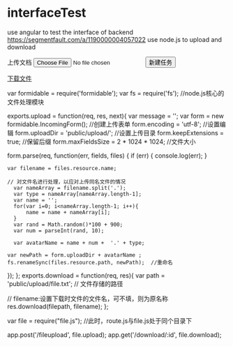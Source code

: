 # interfaceTest
use angular to test the interface  of backend
https://segmentfault.com/a/1190000004057022 use node.js to upload and download
<!DOCTYPE html>
<html>
<head>
    <title>node.js实现表单上传与下载文件</title>
</head>
<body>
  <form action="/fileupload" method="post" enctype='multipart/form-data'  onsubmit="return checkTask(this)">
    <label for="resource">上传文档</label>
    <input type="file" id="resource" name="resource">
    <button type="submit">新建任务</button>
  </form>

  <a href="download/kkk">下载文件</a>
</body>
</html>



var formidable = require('formidable');
var fs = require('fs');  //node.js核心的文件处理模块

exports.upload = function(req, res, next){
  var message = '';
  var form = new formidable.IncomingForm();   //创建上传表单
    form.encoding = 'utf-8';        //设置编辑
    form.uploadDir = 'public/upload/';     //设置上传目录
    form.keepExtensions = true;     //保留后缀
    form.maxFieldsSize = 2 * 1024 * 1024;   //文件大小
  
  form.parse(req, function(err, fields, files) {
    if (err) {
      console.log(err);
    }  


    var filename = files.resource.name;

    // 对文件名进行处理，以应对上传同名文件的情况
      var nameArray = filename.split('.');
      var type = nameArray[nameArray.length-1];
      var name = '';
      for(var i=0; i<nameArray.length-1; i++){
          name = name + nameArray[i];
      }
      var rand = Math.random()*100 + 900;
      var num = parseInt(rand, 10);

      var avatarName = name + num +  '.' + type;

    var newPath = form.uploadDir + avatarName ;
    fs.renameSync(files.resource.path, newPath);  //重命名
  });
};
exports.download = function(req, res){
  var path = 'public/upload/file.txt';  // 文件存储的路径

  // filename:设置下载时文件的文件名，可不填，则为原名称
  res.download(filepath, filename); 
};


var file = require("file.js");  //此时，route.js与file.js处于同个目录下

app.post('/fileupload', file.upload);
app.get('/download/:id', file.download);

